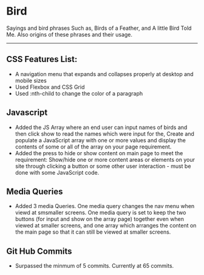 # Bird
Sayings and bird phrases
Such as, Birds of a Feather,  and A little Bird Told Me. 
Also origins of these phrases and their usage. 

---
## CSS Features List:
* A navigation menu that expands and collapses properly at desktop and mobile sizes
* Used Flexbox and CSS Grid
* Used  :nth-child to change the color of a paragraph


## Javascript
* Added the JS Array where an end user can input names of birds and then click show to read the names which were input for the, Create and populate a JavaScript array with one or more values and display the contents of some or all of the array on your page requirement. 
* Added the press to hide or show content on main page to meet the requirement: Show/hide one or more content areas or elements on your site through clicking a button or some other user interaction - must be done with some JavaScript code. 

## Media Queries
* Added 3 media Queries. One media query changes the nav menu when viewd at smsmaller screens. One media query is set to keep the two buttons (for input and show on the array page) together even when viewed at smaller screens, and  one array which arranges the content on the main page so that it can still be viewed at smaller screens. 

## Git Hub Commits
* Surpassed the minmum of 5 commits. Currently at 65 commits.

